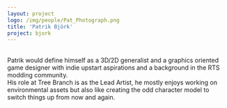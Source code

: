 ```yaml
---
layout: project
logo: /img/people/Pat_Photograph.png
title: 'Patrik Björk'
project: bjork
---
```

<br>
Patrik would define himself as a 3D/2D generalist and a graphics
oriented game designer with indie upstart aspirations and
a background in the RTS modding community.
<br>
His role at Tree Branch is as the Lead Artist, he mostly enjoys 
working on environmental assets but also like creating the odd 
character model to switch things up from now and again.
<br>
